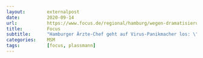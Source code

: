 ```yaml
---
layout:        externalpost
date:          2020-09-14
url:           https://www.focus.de/regional/hamburg/wegen-dramatisierung-von-corona-hamburger-aerztechef-greift-soeder-und-drosten-an-sie-machen-die-gesellschaft-krank_id_12427921.html
title:         Focus
subtitle:      "Hamburger Ärzte-Chef geht auf Virus-Panikmacher los: \"Machen die Gesellschaft krank\""
categories:    MSM
tags:          [focus, plassmann]
---
```

